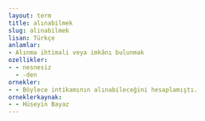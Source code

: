```yaml
---
layout: term
title: alınabilmek
slug: alinabilmek
lisan: Türkçe
anlamlar:
- Alınma ihtimali veya imkânı bulunmak
ozellikler:
- - nesnesiz
  - -den
ornekler:
- - Böylece intikamının alınabileceğini hesaplamıştı.
orneklerkaynak:
- - Hüseyin Bayaz
---
```

